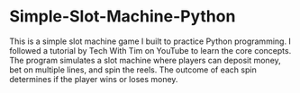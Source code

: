 # Simple-Slot-Machine-Python
This is a simple slot machine game I built to practice Python programming. I followed a tutorial by Tech With Tim on YouTube to learn the core concepts.  The program simulates a slot machine where players can deposit money, bet on multiple lines, and spin the reels. The outcome of each spin determines if the player wins or loses money.
